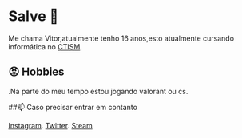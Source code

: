 #  Salve 👺

Me chama Vitor,atualmente tenho 16 anos,esto atualmente cursando informática no [CTISM](https://www.ufsm.br/unidades-universitarias/ctism/).

## 😡 Hobbies

.Na parte do meu tempo estou jogando valorant ou cs.

##📫 Caso precisar entrar em contanto 

[Instagram](Instagram.com/vitor.pps). 
[Twitter](https://twitter.com/d9light_).
[Steam](https://steamcommunity.com/id/d9light)
 